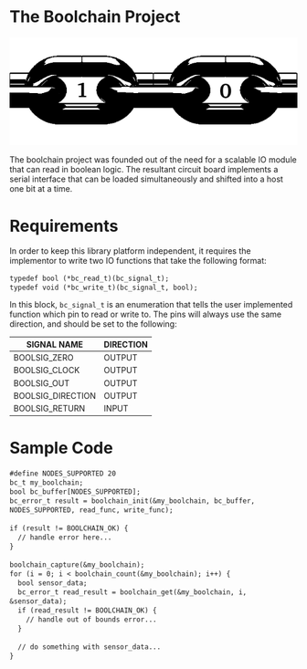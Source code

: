 # The Boolchain Project

![Boolchain Logo](chain.png)

The boolchain project was founded out of the need for a scalable IO module that can read in boolean logic. The resultant circuit board implements a serial interface that can be loaded simultaneously and shifted into a host one bit at a time.

# Requirements

In order to keep this library platform independent, it requires the implementor to write two IO functions that take the following format:

```
typedef bool (*bc_read_t)(bc_signal_t);
typedef void (*bc_write_t)(bc_signal_t, bool);
```

In this block, `bc_signal_t` is an enumeration that tells the user implemented function which pin to read or write to. The pins will always use the same direction, and should be set to the following:

| SIGNAL NAME       | DIRECTION |
|-------------------|-----------|
| BOOLSIG_ZERO      | OUTPUT    |
| BOOLSIG_CLOCK     | OUTPUT    |
| BOOLSIG_OUT       | OUTPUT    |
| BOOLSIG_DIRECTION | OUTPUT    |
| BOOLSIG_RETURN    | INPUT     |

# Sample Code

```
#define NODES_SUPPORTED 20
bc_t my_boolchain;
bool bc_buffer[NODES_SUPPORTED];
bc_error_t result = boolchain_init(&my_boolchain, bc_buffer, NODES_SUPPORTED, read_func, write_func);

if (result != BOOLCHAIN_OK) {
  // handle error here...
}

boolchain_capture(&my_boolchain);
for (i = 0; i < boolchain_count(&my_boolchain); i++) {
  bool sensor_data;
  bc_error_t read_result = boolchain_get(&my_boolchain, i, &sensor_data);
  if (read_result != BOOLCHAIN_OK) {
    // handle out of bounds error...
  }

  // do something with sensor_data...
}
```